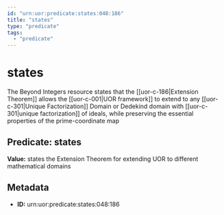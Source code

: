 ```yaml
---
id: "urn:uor:predicate:states:048:186"
title: "states"
type: "predicate"
tags:
  - "predicate"
---
```


# states

The Beyond Integers resource states that the [[uor-c-186|Extension Theorem]] allows the [[uor-c-001|UOR framework]] to extend to any [[uor-c-301|Unique Factorization]] Domain or Dedekind domain with [[uor-c-301|unique factorization]] of ideals, while preserving the essential properties of the prime-coordinate map

## Predicate: states

**Value:** states the Extension Theorem for extending UOR to different mathematical domains

## Metadata

- **ID:** urn:uor:predicate:states:048:186
